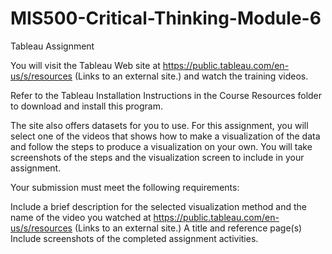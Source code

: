 # MIS500-Critical-Thinking-Module-6
Tableau Assignment

You will visit the Tableau Web site at https://public.tableau.com/en-us/s/resources (Links to an external site.) and watch the training videos.

Refer to the Tableau Installation Instructions in the Course Resources folder to download and install this program.

The site also offers datasets for you to use. For this assignment, you will select one of the videos that shows how to make a visualization of the data and follow the steps to produce a visualization on your own. You will take screenshots of the steps and the visualization screen to include in your assignment.

Your submission must meet the following requirements:

Include a brief description for the selected visualization method and the name of the video you watched at https://public.tableau.com/en-us/s/resources (Links to an external site.)
A title and reference page(s)
Include screenshots of the completed assignment activities.
